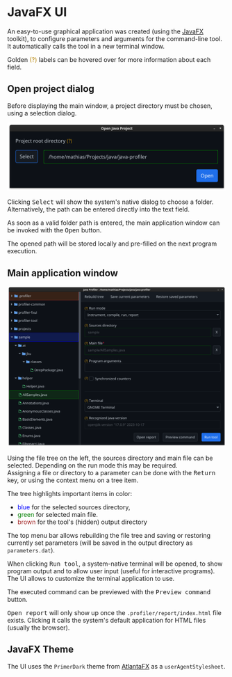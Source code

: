 # JavaFX UI

An easy-to-use graphical application was created (using the [JavaFX](https://openjfx.io/) toolkit), to configure parameters and arguments
for the command-line tool. It automatically calls the tool in a new terminal window.

Golden <span style="color: darkgoldenrod;">(?)</span> labels can be hovered over for more information about each field.

## Open project dialog

Before displaying the main window, a project directory must be chosen, using a selection dialog.

![FxUI project selection dialog](screenshots/fxui-project-selection-dialog.png)

Clicking <kbd>Select</kbd> will show the system's native dialog to choose a folder.
<br/>
Alternatively, the path can be entered directly into the text field.

As soon as a valid folder path is entered, the main application window can be invoked with the <kbd>Open</kbd> button.

The opened path will be stored locally and pre-filled on the next program execution.

## Main application window

![FxUI main window](screenshots/fxui-main-application-window.png)


Using the file tree on the left, the sources directory and main file can be selected. Depending on the run mode
this may be required.
<br/>
Assigning a file or directory to a parameter can be done with the <kbd>Return</kbd> key, or using the context menu
on a tree item.

The tree highlights important items in color:

- <span style="color: blue;">blue</span> for the selected sources directory,
- <span style="color: green;">green</span> for selected main file.
- <span style="color: brown;">brown</span> for the tool's (hidden) output directory

The top menu bar allows rebuilding the file tree and saving or restoring currently set parameters (will be saved in the
output directory as `parameters.dat`).

When clicking <kbd>Run tool</kbd>, a system-native terminal will be opened, to show program output and
to allow user input (useful for interactive programs).
The UI allows to customize the terminal application to use.

The executed command can be previewed with the <kbd>Preview command</kbd> button.

<kbd>Open report</kbd> will only show up once the `.profiler/report/index.html` file exists.
Clicking it calls the system's default application for HTML files (usually the browser).

## JavaFX Theme

The UI uses the `PrimerDark` theme from [AtlantaFX](https://github.com/mkpaz/atlantafx) as a `userAgentStylesheet`.
